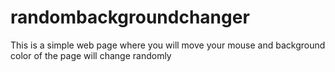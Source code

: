 # randombackgroundchanger
This is a simple web page where you will move your mouse and background color of the page will change randomly
